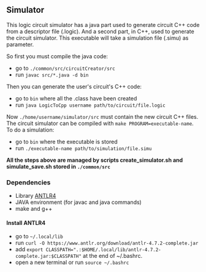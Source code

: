 ## Simulator

This logic circuit simulator has a java part used to generate circuit C++ code from a descriptor file (.logic).
And a second part, in C++, used to generate the circuit simulator. This executable will take a simulation file (.simu) as parameter.

So first you must compile the java code:
- go to `./common/src/circuitCreator/src`
- run `javac src/*.java -d bin`

Then you can generate the user's circuit's C++ code:
- go to `bin` where all the .class have been created
- run `java LogicToCpp username path/to/circuit/file.logic`

Now `./home/username/simulator/src` must contain the new circuit C++ files.
The circuit simulator can be compiled with `make PROGRAM=executable-name`.
To do a simulation:
- go to `bin` where the executable is stored
- run `./executable-name path/to/simulation/file.simu`

**All the steps above are managed by scripts create_simulator.sh and simulate_save.sh stored in `./common/src`**

### Dependencies
- Library [ANTLR4](https://www.antlr.org/)
- JAVA environment (for javac and java commands)
- make and g++

#### Install ANTLR4
- go to `~/.local/lib`
- run `curl -O https://www.antlr.org/download/antlr-4.7.2-complete.jar`
- add `export CLASSPATH=".:$HOME/.local/lib/antlr-4.7.2-complete.jar:$CLASSPATH"` at the end of ~/.bashrc.
- open a new terminal or run `source ~/.bashrc`